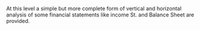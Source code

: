 At this level a simple but more complete form of vertical and horizontal analysis of some financial statements like income St. and Balance Sheet are provided. 
